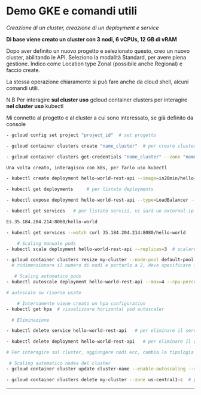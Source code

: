 # Demo GKE e comandi utili

*Creazione di un cluster, creazione di un deployment e service* 

**Di base viene creato un cluster con 3 nodi, 6 vCPUs, 12 GB di vRAM**

Dopo aver definito un nuovo progetto e selezionato questo, creo un nuovo cluster, abilitando le API. Seleziono la modalità Standard, per avere piena gestione. Indico come Location type Zonal (possibile anche Regional) e faccio create. 

La stessa operazione chiaramente si può fare anche da cloud shell, alcuni comandi utili.

N.B Per interagire **sul cluster uso** gcloud container clusters per interagire **nel cluster uso** kubectl

Mi connetto al progetto e al cluster a cui sono interessato, se già definito da console

```bash
- gcloud config set project "project_id"  # set progetto

- gcloud container clusters create "name_cluster"  # per creare cluster da shell

- gcloud container clusters get-credentials "nome_cluster" --zone "nome_zona" --project "nome_project"    # per recuperare dati, cluster creato da console ad esempio. NB Stringa recuperabile da console, oggetto cluster, opzione connect

Una volta creato, interagisco con k8s, per farlo uso kubectl

- kubectl create deployment hello-world-rest-api --image=in28min/hello-world-rest-api:0.0.1.RELEASE  # per creare un oggetto deployment da un'immagine precisa

- kubectl get deployments     # per listato deployments

- kubectl expose deployment hello-world-rest-api --type=LoadBalancer --port=8080 # per esporre questo deployment all'esterno, usando un service di tipo LoadBalancer, che verrà generato

- kubectl get services   # per listato servizi, vi sarà un external-ip (ip pubblico) che unito alla porta e al nome mi permette di raggiungere il microservizio creato

Es.35.184.204.214:8080/hello-world

- kubectl get services --watch curl 35.184.204.214:8080/hello-world    # faccio una request e osservo

    # Scaling manuale pods
- kubectl scale deployment hello-world-rest-api --replicas=3  # scalare il numero di istanze del microservizio, avrò 3 pod 

- gcloud container clusters resize my-cluster --node-pool default-pool --num-nodes=2 --zone=us-central1-c 
  # ridimensionare il numero di nodi e portarlo a 2, devo specificare il nome del node pool che fa parte del cluster, ve ne possono essere diversi. Devo trovarlo sulla console

   # Scaling automatico pods
- kubectl autoscale deployment hello-world-rest-api --max=4 --cpu-percent=70     

# autoscale su risorse usate

    # Internamente viene creato un hpa configuration
- kubectl get hpa  # visualizzare horizontal pod autoscaler

  # Eliminazione

- kubectl delete service hello-world-rest-api   # per eliminare il service

- kubectl delete deployment hello-world-rest-api   # per eliminare il deployment

# Per interagire sul cluster, aggiungere nodi ecc, cambia la tipologia di comandi

 # Scaling automatico nodes del cluster
- gcloud container cluster update cluster-name --enable-autoscaling --min-nodes=1 --max-nodes=10  # per definire un autoscaling a livello di nodi del cluster

- gcloud container clusters delete my-cluster --zone us-central1-c  # per eliminare il cluster, nome e dove si trova

```
----